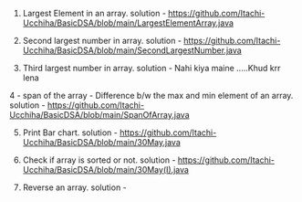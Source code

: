 1. Largest Element in an array.
    solution - https://github.com/Itachi-Ucchiha/BasicDSA/blob/main/LargestElementArray.java
    
2. Second largest number in array.
    solution - https://github.com/Itachi-Ucchiha/BasicDSA/blob/main/SecondLargestNumber.java
    
3. Third largest number in array.
    solution - Nahi kiya maine .....Khud krr lena

4 - span of the array - Difference b/w the max and min element of an array.
    solution - https://github.com/Itachi-Ucchiha/BasicDSA/blob/main/SpanOfArray.java
    
5. Print Bar chart.
    solution - https://github.com/Itachi-Ucchiha/BasicDSA/blob/main/30May.java
    
6. Check if array is sorted or not.
    solution - https://github.com/Itachi-Ucchiha/BasicDSA/blob/main/30May(I).java
    
7. Reverse an array.
    solution -  
